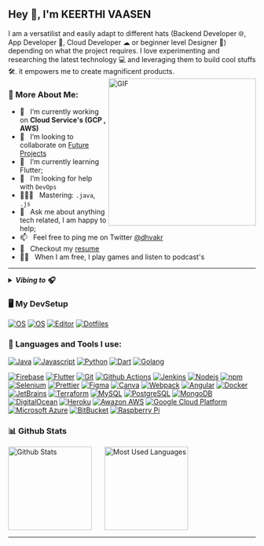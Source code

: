 ## Hey 👋, I'm **KEERTHI VAASEN**
</h1>
I am a versatilist and easily adapt to different hats (Backend Developer 🌐, App Developer 📱, Cloud Developer ☁ or beginner level Designer 🎨) depending on what the project requires. I love experimenting and researching the latest technology 💻 and leveraging them to build cool stuffs 🛠️. it empowers me to create magnificent products.
<br>
<!-- Custom Image.. Beware the width -->
<img align="right" alt="GIF" src="https://user-images.githubusercontent.com/59435839/129004906-faee9096-72a0-4776-9ad0-b9061273b23f.png" width="300px"/>

### 🧐 More About Me:

- 🔭 &nbsp; I’m currently working on **Cloud Service's (GCP , AWS)**
- 🤝 &nbsp; I’m looking to collaborate on [Future Projects]()
- 🌱 &nbsp; I’m currently learning Flutter; 
- 🤔 &nbsp; I’m looking for help with `DevOps`
- 👨🏻‍💻 &nbsp; Mastering: `.java`, `.js`
- 💬 &nbsp; Ask me about anything tech related, I am happy to help;
- 📫 &nbsp; Feel free to ping me on Twitter [@dhvakr](https://twitter.com/KEERTHIVAASEN) 
- 📝 &nbsp; Checkout my [resume](https://drive.google.com/file/d/1-WPx44djqZN7O1zbe1mYmgTMUOetYcjV/view?usp=sharing)
- 💆‍♂️ &nbsp; When I am free, I play games and listen to podcast's
--- 
<details> <!-- Spotify Now Playing-->
<summary><b><i>Vibing to 🎧</i></b></summary>
<a href="https://open.spotify.com/user/31yhwocxltfd43pqqsldojnsplgq">
<img src="https://dhvakrsp.vercel.app/api/spotify" alt="Now Playing On Spotify">
</a>
</details>

<!--TECH STACKS AND TOOLS-->
### 🖥️ My DevSetup
  [![OS](https://img.shields.io/badge/OS-Windows-blue?style=flat-square&logo=windows)](https://www.microsoft.com/en-in/windows/windows-11)
  [![OS](https://img.shields.io/badge/OS-Linux-informational?style=flat-square&logo=linux&logoColor=white)](https://en.wikipedia.org/wiki/Linux)
  [![Editor](https://img.shields.io/badge/Editor-VSCode-blue?style=flat-square&logo=visual-studio-code&logoColor=white)](https://code.visualstudio.com/)
  [![Dotfiles](https://img.shields.io/badge/Setup-Dotfiles-blue?style=flat-square&logo=when-i-work&logoColor=white)](https://github.com/br3ndonland/dotfiles)       
### 🔨 Languages and Tools I use:
  [![Java](https://img.shields.io/badge/-Java-007396?style=flat-square&logo=Java)](https://openjdk.java.net/)
  [![Javascript](https://img.shields.io/badge/-JavaScript-F7DF1E?style=flat-square&logo=Flutter)](https://www.javascript.com/)
  [![Python](https://img.shields.io/badge/-Python-3776AB?style=flat-square&logo=Python&logoColor=white)](https://www.android.com/intl/en_in/)
  [![Dart](https://img.shields.io/badge/-Dart-0175C2?style=flat-square&logo=Dart)](https://dart.dev/)
  [![Golang](https://img.shields.io/badge/-Golang-00ADD8?style=flat-square&logo=Go&logoColor=white)](https://golang.org/)


  [![Firebase](https://img.shields.io/badge/-Firebase-yellow?style=flat-square&logo=Firebase&logoColor=white)](https://firebase.google.com/)
  [![Flutter](https://img.shields.io/badge/-Flutter-blue?style=flat-square&logo=Flutter)](https://flutter.dev/)
  [![Git](https://img.shields.io/badge/-Git-F05032?style=flat-square&logo=git&logoColor=white)](https://git-scm.com/)
  [![Github Actions](https://img.shields.io/badge/-Github_Actions-2088FF?style=flat-square&logo=github-actions&logoColor=white)](https://github.com/features/actions)
  [![Jenkins](https://img.shields.io/badge/-Jenkins-D24939?style=flat-square&logo=Jenkins&logoColor=white)](https://nodejs.org/en/)
  [![Nodejs](https://img.shields.io/badge/-Nodejs-43853d?style=flat-square&logo=Node.js&logoColor=white)](https://nodejs.org/en/)
  [![npm](https://img.shields.io/badge/-NPM-CB3837?style=flat-square&logo=npm&logoColor=white)](https://www.npmjs.com/)
  [![Selenium](https://img.shields.io/badge/-Selenium-43B02A?style=flat-square&logo=Selenium&logoColor=white)](https://nodejs.org/en/)
  [![Prettier](https://img.shields.io/badge/-Prettier-F7B93E?style=flat-square&logo=prettier&logoColor=white)](https://prettier.io/)
  [![Figma](https://img.shields.io/badge/-Figma-orange?style=flat-square&logo=Figma&logoColor=white)](https://firebase.google.com/)
  [![Canva](https://img.shields.io/badge/-Canva-00C4CC?style=flat-square&logo=Canva&logoColor=white)](https://www.canva.com/)
  [![Webpack](https://img.shields.io/badge/-Webpack-8DD6F9?style=flat-square&logo=webpack&logoColor=white)](https://webpack.js.org/)  [![Angular](https://img.shields.io/badge/-Angular-DD0031?style=flat-square&logo=angular&logoColor=white)](https://angular.io/)
  [![Docker](https://img.shields.io/badge/-Docker-46a2f1?style=flat-square&logo=docker&logoColor=white)](https://www.docker.com/)
  [![JetBrains](https://img.shields.io/badge/-JetBrains%20Tools-222222?style=flat-square&logo=JetBrains&logoColor=white)](https://www.jetbrains.com/)
  [![Terraform](https://img.shields.io/badge/-Terraform-7B42BC?style=flat-square&logo=Terraform&logoColor=white)](https://www.terraform.io/)
  [![MySQL](https://img.shields.io/badge/-MYSQL-4479A1?style=flat-square&logo=MySQL&logoColor=white)](https://www.mysql.com/)
  [![PostgreSQL](https://img.shields.io/badge/-PostgreSQL-4169E1?style=flat-square&logo=PostgreSQL&logoColor=white)](https://www.postgresql.org/)
  [![MongoDB](https://img.shields.io/badge/-MongoDB-13aa52?style=flat-square&logo=mongodb&logoColor=white)](https://www.mongodb.com/)
  [![DigitalOcean](https://img.shields.io/badge/-DigitalOcean-blue?style=flat-square&logo=Digitalocean&logoColor=white)](https://www.digitalocean.com/)
  [![Heroku](https://img.shields.io/badge/-Heroku-430098?style=flat-square&logo=heroku)](https://www.heroku.com/)
  [![Awazon AWS](https://img.shields.io/badge/Amazon%20AWS-232F3E?style=flat-square&logo=amazon-aws)](https://aws.amazon.com/)
  [![Google Cloud Platform](https://img.shields.io/badge/-Google_Cloud_Platform-1a73e8?style=flat-square&logo=google-cloud&logoColor=white)](https://cloud.google.com/)
  [![Microsoft Azure](https://img.shields.io/badge/Microsoft%20Azure-232F7E?style=flat-square&logo=microsoft-azure)](https://azure.microsoft.com/en-us/)
  [![BitBucket](https://img.shields.io/badge/-BitBucket-darkblue?style=flat-square&logo=bitbucket)](https://bitbucket.org/)
  [![Raspberry Pi](https://img.shields.io/badge/-Raspberry%20Pi-C51A4A?style=flat-square&logo=Raspberry-Pi)](https://www.raspberrypi.org/)
### 📊 Github Stats
<a href="https://github.com/dhvakr"><img align="center" alt="Github Stats" src="https://github-readme-stats.vercel.app/api?username=dhvakr&title_color=FA8C04&icon_color=CC5160&text_color=949CA5&bg_color=00000000&layout=compact&count_private=true&show_icons=true&include_all_commits=true" height='170px'/></a> &ensp; &ensp;
<a href="https://github.com/dhvakr"><img align="center" alt="Most Used Languages" src="https://github-readme-stats.vercel.app/api/top-langs/?username=dhvakr&title_color=FA8C04&icon_color=CC5160&text_color=949CA5&bg_color=00000000&layout=compact&show_icons=false" height='170px'/></a>

---
<!-- ## Support me
If you like what I do, maybe consider buying me a ~~coffee/tea~~ snack🥺👉👈 -->

<!-- <p align="center">
  <a href="https://www.patreon.com/" target="_blank">
    <img width="18%" alt="Check my Patreon" src="https://raw.githubusercontent.com/onimur/.github/master/.resources/support-patreon.png"/>
  </a>
  <a href="https://www.paypal.com" target="_blank">
      <img width="18%" alt="Donate with Paypal" src="https://raw.githubusercontent.com/onimur/.github/master/.resources/support-paypal.png"/>
  </a>
  <a href="https://www.buymeacoffee.com/" target="_blank">
      <img width="18%" alt="Buy me a coffee" src="https://raw.githubusercontent.com/onimur/.github/master/.resources/support-buy-coffee.png"/>
  </a>
</p> -->

<!-- 🙌Feel free to use the badges or images.. -->
